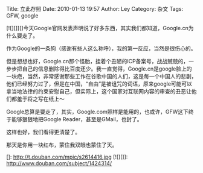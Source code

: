Title: 立此存照
Date: 2010-01-13 19:57
Author: Ley
Category: 杂文
Tags: GFW, google

[![][]][]今天Google官网发表声明说了好多东西，其实我们都知道，Google.cn为什么要走了。

作为Google的一条狗（感谢有些人这么称呼），我的第一反应，当然是很伤心的。

但是想想也好，Google.cn那个怪胎，挂着个丑陋的ICP备案号，战战兢兢的，一步步把自己的信息删除得比百度还少。我一直觉得，Google.cn是google脸上的一块疤，当然，非常感谢那些工作在谷歌中国的人们，这是每一个中国人的悲剧，他们已经努力过了，但是在中国，“自由”是被诅咒的词语，原来google可能可以拿当地法律的约束安慰自己，但实际上，这个国家对互联网内容的审查的丑恶让他们都羞于将之写在纸上～

Google总算是要走了，其实，Google.com照样是能用的，也或许，GFW这下终于能够狠狠地把Google
Reader，甚至是GMail，也封了。

这样也好，我们看得更清楚了。

那天是你用一块红布，蒙住我双眼也蒙住了天。

  []: http://t.douban.com/mpic/s2614416.jpg
  [![][]]: http://www.douban.com/subject/1424314/
